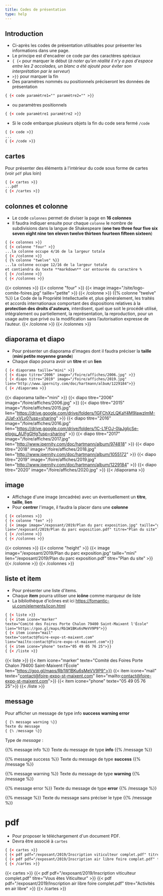 ```yaml
---
title: Codes de présentation
type: help
---
```

<!--more-->

## Introduction
- Ci-après les codes de présentation utilisables pour présenter les informations dans une page.
- Le principe est d'encadrer ce code par des caractères spéciaux 
- `{ {<` pour marquer le début (_à noter qu'en réalité il n'y a pas d'espace entre les 2 accolades, un blanc a été ajouté pour éviter son interprétation par le serveur_)
- `>}}` pour marquer la fin
- Des paramètres nommés ou positionnels préciseront les données de présentation 
```html
{ {< code paramètre1="" paramètre2="" >}}
```
- ou paramètres positionnels
```html
{ {< code paramètre1 paramètre2 >}}
```
- Si le code embarque plusieurs objets la fin du code sera fermé `/code`
```html
{ {< code >}}
...
{ {< /code >}}
```

## cartes
Pour présenter des éléments à l'intérieur du code sous forme de cartes (voir `pdf` plus loin)
```html
{ {< cartes >}}
...pdf
{ {< /cartes >}}
```
## colonnes et colonne
- Le code `colonnes` permet de diviser la page en **16 colonnes**
- Il faudra indiquer ensuite pour chaque `colonne` le nombre de subdivisions dans la langue de Shakespeare (**one two three four five six seven eight nine ten eleven twelve thirteen fourteen fifteen sixteen**)
```html
{ {< colonnes >}}
{ {< colonne "four" >}}
...la colonne occupe 4/16 de la largeur totale
{ {< /colonne >}}
{ {% colonne "twelve" %}}
...la colonne occupe 12/16 de la largeur totale
et contiendra du texte **markdown** car entourée du caractère %
{ {< /colonne >}}
{ {< /colonnes >}}
```
{{< colonnes >}}
{{< colonne "four" >}}
{{< image image="/site/logo-comite-foires.jpg" taille="petite" >}}
{{< /colonne >}}
{{% colonne "twelve" %}}
Le Code de la Propriété Intellectuelle et, plus généralement, les traités et accords internationaux comportant des dispositions relatives à la **protection des droits d'auteurs**, interdisent, quel que soit le procédé utilisé, intégralement ou partiellement, la représentation, la reproduction, pour un usage autre que privé ou la modification sans l’autorisation expresse de l’auteur.
{{< /colonne >}}
{{< /colonnes >}}

## diaporama et diapo
- Pour présenter un diaporama d'images dont il faudra préciser la **taille** (**mini petite moyenne grande**)
- Chaque diapo pourra avoir un **titre** et un **lien**
```html
{ {< diaporama taille="mini" >}}
{ {< diapo titre="2006" image="/foire/affiches/2006.jpg" >}}
{ {< diapo titre="2019" image="/foire/affiches/2019.jpg"
lien="http://www.ipernity.com/doc/hartmann/album/1229184">}}
{ {< /diaporama >}}
```
{{< diaporama taille="mini" >}}
{{< diapo titre="2006" image="/foire/affiches/2006.jpg" >}}
{{< diapo titre="2015" image="/foire/affiches/2015.jpg" lien="https://drive.google.com/drive/folders/1GFChXzLQKaY4M9lawzlmM-JUaf-xVLv0?usp=sharing" >}}
{{< diapo titre="2016" image="/foire/affiches/2016.jpg" lien="https://drive.google.com/drive/folders/1C-L1FOJ-0laJgIjcSe-eIogu_AUFgGHg?usp=sharing" >}}
{{< diapo titre="2017" image="/foire/affiches/2017.jpg" lien="http://www.ipernity.com/doc/hartmann/album/974818" >}}
{{< diapo titre="2018" image="/foire/affiches/2018.jpg" lien="http://www.ipernity.com/doc/hartmann/album/1055172" >}}
{{< diapo titre="2019" image="/foire/affiches/2019.jpg" lien="http://www.ipernity.com/doc/hartmann/album/1229184" >}}
{{< diapo titre="2020" image="/foire/affiches/2020.jpg" >}}
{{< /diaporama >}}

## image
- Affichage d'une image (encadrée) avec un éventuellement un **titre**, **taille**, **lien** 
- Pour **centrer** l'image, il faudra la placer dans une **colonne**
```html
{ {< colonnes >}}
{ {< colonne "ten" >}}
{ {< image image="/exposant/2019/Plan du parc exposition.jpg" taille="grande" 
lien="/exposant/2019/Plan du parc exposition.pdf" titre="Plan du site" >}}
{ {< /colonne >}}
{ {< /colonnes >}}
```
{{< colonnes >}}
{{< colonne "height" >}}
{{< image image="/exposant/2019/Plan du parc exposition.jpg" taille="mini" lien="/exposant/2019/Plan du parc exposition.pdf" titre="Plan du site" >}}
{{< /colonne >}}
{{< /colonnes >}}

## liste et item
- Pour présenter une liste d'items.
- Chaque **item** pourra utiliser une **icône** comme marqueur de liste
- La bibliothèque d'icônes est ici https://fomantic-ui.com/elements/icon.html
```html
{ {< liste >}}
{ {< item icone="marker" 
texte="Comité des Foires Porte Chalon 79400 Saint-Maixent l'École"
lien="https://goo.gl/maps/Rb1W1BKu6sMeVV9P9">}}
{ {< item icone="mail" 
texte="contact@foire-expo-st-maixent.com" 
lien="mailto:contact@foire-expo-st-maixent.com">}}
{ {< item icone="phone" texte="05 49 05 76 25">}}
{ {< /liste >}}
```
{{< liste >}}
{{< item icone="marker" texte="Comité des Foires Porte Chalon 79400 Saint-Maixent l'École" lien="https://goo.gl/maps/Rb1W1BKu6sMeVV9P9">}}
{{< item icone="mail" texte="contact@foire-expo-st-maixent.com" lien="mailto:contact@foire-expo-st-maixent.com">}}
{{< item icone="phone" texte="05 49 05 76 25">}}
{{< /liste >}}

## message
Pour afficher un message de type info **success warning error**
```php
{ {% message warning %}}
Texte du message
{ {% /message %}}
```
Type de _message_ : 

{{% message info %}}
 Texte du message de type **info**
{{% /message %}}

{{% message success %}}
Texte du message de type **success**
{{% /message %}}

{{% message warning %}}
Texte du message de type **warning**
{{% /message %}}

{{% message error %}}
Texte du message de type **error**
{{% /message %}}

{{% message %}}
Texte du message sans préciser le type
{{% /message %}}

# pdf
- Pour proposer le téléchargement d'un document PDF.
- Devra être associé à `cartes`
```html
{ {< cartes >}}
{ {< pdf pdf="/exposant/2019/Inscription viticulteur complet.pdf" titre="Vous êtes Viticulteur" >}}
{ {< pdf pdf="/exposant/2019/Inscription air libre foire complet.pdf" titre="Activités en air libre" >}}
{ {< /cartes >}}
```
{{< cartes >}}
{{< pdf pdf="/exposant/2019/Inscription viticulteur complet.pdf" titre="Vous êtes Viticulteur" >}}
{{< pdf pdf="/exposant/2019/Inscription air libre foire complet.pdf" titre="Activités en air libre" >}}
{{< /cartes >}}

